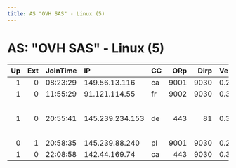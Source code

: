 ```yaml
---
title: AS "OVH SAS" - Linux (5)
---
```


# AS: "OVH SAS" - Linux (5)

|   Up |   Ext | JoinTime   | IP              | CC   |   ORp |   Dirp | Version   | Contact                 | Nickname     |   eFamMembers |
|-----:|------:|:-----------|:----------------|:-----|------:|-------:|:----------|:------------------------|:-------------|--------------:|
|    1 |     0 | 08:23:29   | 149.56.13.116   | ca   |  9001 |   9030 | 0.2.9.11  | None                    | Unnamed      |             1 |
|    1 |     0 | 11:55:29   | 91.121.114.55   | fr   |  9002 |   9030 | 0.3.1.7   | None                    | s0me0ne      |             1 |
|    1 |     0 | 20:55:41   | 145.239.234.153 | de   |   443 |     81 | 0.3.1.7   | tor 01 At posteo Dot de | TorRelayDE01 |             1 |
|    0 |     1 | 20:58:35   | 145.239.88.240  | pl   |  9001 |   9030 | 0.2.9.11  | None                    | Unnamed      |             1 |
|    1 |     0 | 22:08:58   | 142.44.169.74   | ca   |   443 |   9030 | 0.3.1.7   | None                    | TatooineTor  |             1 |
